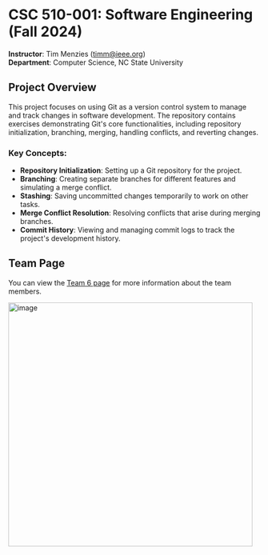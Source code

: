 # CSC 510-001: Software Engineering (Fall 2024)
**Instructor**: Tim Menzies (timm@ieee.org)  
**Department**: Computer Science, NC State University

## Project Overview
This project focuses on using Git as a version control system to manage and track changes in software development. The repository contains exercises demonstrating Git's core functionalities, including repository initialization, branching, merging, handling conflicts, and reverting changes.

### Key Concepts:
- **Repository Initialization**: Setting up a Git repository for the project.
- **Branching**: Creating separate branches for different features and simulating a merge conflict.
- **Stashing**: Saving uncommitted changes temporarily to work on other tasks.
- **Merge Conflict Resolution**: Resolving conflicts that arise during merging branches.
- **Commit History**: Viewing and managing commit logs to track the project's development history.

## Team Page
You can view the [Team 6 page](https://csc510-team-wise-vilkomir-sykes.github.io/git-homework/team.html) for more information about the team members.

<img width="488" alt="image" src="https://github.com/user-attachments/assets/25c469b8-1888-4699-970e-52a1fa536f5d">
